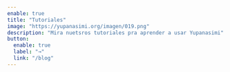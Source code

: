 ```yaml
---
enable: true
title: "Tutoriales"
image: "https://yupanasimi.org/imagen/019.png"
description: "Mira nuetsros tutoriales pra aprender a usar Yupanasimi"
button:
  enable: true
  label: "→"
  link: "/blog"
---
```

